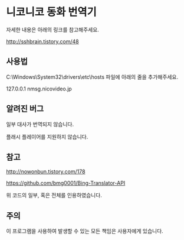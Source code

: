 # 니코니코 동화 번역기

자세한 내용은 아래의 링크를 참고해주세요.

http://sshbrain.tistory.com/48

## 사용법

C:\Windows\System32\drivers\etc\hosts 파일에 아래의 줄을 추가해주세요.

127.0.0.1 nmsg.nicovideo.jp

## 알려진 버그

일부 대사가 번역되지 않습니다.

플래시 플레이어를 지원하지 않습니다.

## 참고

http://nowonbun.tistory.com/178

https://github.com/bmg0001/Bing-Translator-API

위 코드의 일부, 혹은 전체를 인용하였습니다.

## 주의

이 프로그램을 사용하여 발생할 수 있는 모든 책임은 사용자에게 있습니다.

